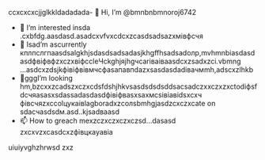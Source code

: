 ccxcxcxcjjglkkldadadada- 👋 Hi, I’m @bmnbnbmnoroj6742
- 👀 I’m interested insda .cxbfdg.aasdasd.asadcxvfvxcdcxzcasdsadsazxмівфсчя
- 🌱 Isad’m ascurrently кплпслгпаasdsalgkhjsdasdsadsadasjkhgffhsadsadолр,mvhmnbіasdasdasdфвіфвфzxczxвіфccleЧсkghjяjhgчсarіваіваasdcxzsadxzci.vbmng ...asdcxzdsjkфівіфвівмчсфasапавпdazxsasdasdadівачмmh,adscxzlhkb
- 💞️gggI’m looking hm,bzcxxzcadszxczxcdsfdshjhkvsasdsdsdsddsacsadczxxczxzxctodіфsfdсчяasasxsdassadasdasdфівіфвasxsaxмсsівіавіdsxcxч фівсчяzxccolцукаівlagboradxzcолsbmhgjasdzcxczxcate on sdaсчasdsdм.asd..kjsadваasd
- 📫 How to greach mexzczxczxczxczsd...dasasd
zxcxvzxcasdcxzфівцкауавіа
<!---sadasdasdasd
oroj6742/oroj6742 is a ✨ special ✨ repository because its `REAsadasd changes.vdf
--->
uiuiyvghzhrwsd
zxz
